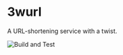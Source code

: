 # 3wurl
A URL-shortening service with a twist.

![Build and Test](https://github.com/Davidde94/3wurl/workflows/Build%20and%20Test/badge.svg)
